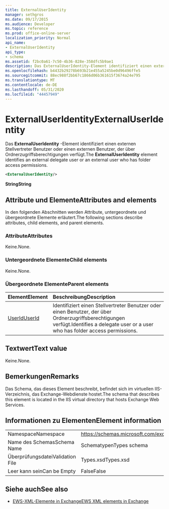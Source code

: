 ```yaml
---
title: ExternalUserIdentity
manager: sethgros
ms.date: 09/17/2015
ms.audience: Developer
ms.topic: reference
ms.prod: office-online-server
localization_priority: Normal
api_name:
- ExternalUserIdentity
api_type:
- schema
ms.assetid: f2bc0a61-7c50-4b36-828e-358dfc5b9ae1
description: Das ExternalUserIdentity-Element identifiziert einen externen Stellvertreter Benutzer oder einen externen Benutzer, der über Ordnerzugriffsberechtigungen verfügt.
ms.openlocfilehash: b4432b29278b693b21e455a5245be0d96496ffe5
ms.sourcegitcommit: 88ec988f2bb67c1866d06b361615f3674a24e795
ms.translationtype: MT
ms.contentlocale: de-DE
ms.lasthandoff: 05/31/2020
ms.locfileid: "44457949"
---
```

# <a name="externaluseridentity"></a><span data-ttu-id="1a338-103">ExternalUserIdentity</span><span class="sxs-lookup"><span data-stu-id="1a338-103">ExternalUserIdentity</span></span>

<span data-ttu-id="1a338-104">Das **ExternalUserIdentity** -Element identifiziert einen externen Stellvertreter Benutzer oder einen externen Benutzer, der über Ordnerzugriffsberechtigungen verfügt.</span><span class="sxs-lookup"><span data-stu-id="1a338-104">The **ExternalUserIdentity** element identifies an external delegate user or an external user who has folder access permissions.</span></span> 
  
```xml
<ExternalUserIdentity/>
```

 <span data-ttu-id="1a338-105">**String**</span><span class="sxs-lookup"><span data-stu-id="1a338-105">**String**</span></span>
## <a name="attributes-and-elements"></a><span data-ttu-id="1a338-106">Attribute und Elemente</span><span class="sxs-lookup"><span data-stu-id="1a338-106">Attributes and elements</span></span>

<span data-ttu-id="1a338-107">In den folgenden Abschnitten werden Attribute, untergeordnete und übergeordnete Elemente erläutert.</span><span class="sxs-lookup"><span data-stu-id="1a338-107">The following sections describe attributes, child elements, and parent elements.</span></span>
  
### <a name="attributes"></a><span data-ttu-id="1a338-108">Attribute</span><span class="sxs-lookup"><span data-stu-id="1a338-108">Attributes</span></span>

<span data-ttu-id="1a338-109">Keine.</span><span class="sxs-lookup"><span data-stu-id="1a338-109">None.</span></span>
  
### <a name="child-elements"></a><span data-ttu-id="1a338-110">Untergeordnete Elemente</span><span class="sxs-lookup"><span data-stu-id="1a338-110">Child elements</span></span>

<span data-ttu-id="1a338-111">Keine.</span><span class="sxs-lookup"><span data-stu-id="1a338-111">None.</span></span>
  
### <a name="parent-elements"></a><span data-ttu-id="1a338-112">Übergeordnete Elemente</span><span class="sxs-lookup"><span data-stu-id="1a338-112">Parent elements</span></span>

|<span data-ttu-id="1a338-113">**Element**</span><span class="sxs-lookup"><span data-stu-id="1a338-113">**Element**</span></span>|<span data-ttu-id="1a338-114">**Beschreibung**</span><span class="sxs-lookup"><span data-stu-id="1a338-114">**Description**</span></span>|
|:-----|:-----|
|[<span data-ttu-id="1a338-115">UserId</span><span class="sxs-lookup"><span data-stu-id="1a338-115">UserId</span></span>](userid.md) <br/> |<span data-ttu-id="1a338-116">Identifiziert einen Stellvertreter Benutzer oder einen Benutzer, der über Ordnerzugriffsberechtigungen verfügt.</span><span class="sxs-lookup"><span data-stu-id="1a338-116">Identifies a delegate user or a user who has folder access permissions.</span></span>  <br/> |
   
## <a name="text-value"></a><span data-ttu-id="1a338-117">Textwert</span><span class="sxs-lookup"><span data-stu-id="1a338-117">Text value</span></span>

<span data-ttu-id="1a338-118">Keine.</span><span class="sxs-lookup"><span data-stu-id="1a338-118">None.</span></span>
  
## <a name="remarks"></a><span data-ttu-id="1a338-119">Bemerkungen</span><span class="sxs-lookup"><span data-stu-id="1a338-119">Remarks</span></span>

<span data-ttu-id="1a338-120">Das Schema, das dieses Element beschreibt, befindet sich im virtuellen IIS-Verzeichnis, das Exchange-Webdienste hostet.</span><span class="sxs-lookup"><span data-stu-id="1a338-120">The schema that describes this element is located in the IIS virtual directory that hosts Exchange Web Services.</span></span>
  
## <a name="element-information"></a><span data-ttu-id="1a338-121">Informationen zu Elementen</span><span class="sxs-lookup"><span data-stu-id="1a338-121">Element information</span></span>

|||
|:-----|:-----|
|<span data-ttu-id="1a338-122">Namespace</span><span class="sxs-lookup"><span data-stu-id="1a338-122">Namespace</span></span>  <br/> |https://schemas.microsoft.com/exchange/services/2006/types  <br/> |
|<span data-ttu-id="1a338-123">Name des Schemas</span><span class="sxs-lookup"><span data-stu-id="1a338-123">Schema Name</span></span>  <br/> |<span data-ttu-id="1a338-124">Schematypen</span><span class="sxs-lookup"><span data-stu-id="1a338-124">Types schema</span></span>  <br/> |
|<span data-ttu-id="1a338-125">Überprüfungsdatei</span><span class="sxs-lookup"><span data-stu-id="1a338-125">Validation File</span></span>  <br/> |<span data-ttu-id="1a338-126">Types.xsd</span><span class="sxs-lookup"><span data-stu-id="1a338-126">Types.xsd</span></span>  <br/> |
|<span data-ttu-id="1a338-127">Leer kann sein</span><span class="sxs-lookup"><span data-stu-id="1a338-127">Can be Empty</span></span>  <br/> |<span data-ttu-id="1a338-128">False</span><span class="sxs-lookup"><span data-stu-id="1a338-128">False</span></span>  <br/> |
   
## <a name="see-also"></a><span data-ttu-id="1a338-129">Siehe auch</span><span class="sxs-lookup"><span data-stu-id="1a338-129">See also</span></span>



- [<span data-ttu-id="1a338-130">EWS-XML-Elemente in Exchange</span><span class="sxs-lookup"><span data-stu-id="1a338-130">EWS XML elements in Exchange</span></span>](ews-xml-elements-in-exchange.md)

